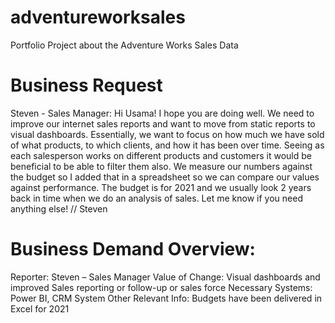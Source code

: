 # adventureworksales
Portfolio Project about the Adventure Works Sales Data
# Business Request
Steven - Sales Manager:
Hi Usama!
I hope you are doing well. We need to improve our internet sales reports and want to move from static reports to visual dashboards.
Essentially, we want to focus on how much we have sold of what products, to which clients, and how it has been over time.
Seeing as each salesperson works on different products and customers it would be beneficial to be able to filter them also.
We measure our numbers against the budget so I added that in a spreadsheet so we can compare our values against performance. 
The budget is for 2021 and we usually look 2 years back in time when we do an analysis of sales.
Let me know if you need anything else!
// Steven

# Business Demand Overview:
Reporter: Steven – Sales Manager
Value of Change: Visual dashboards and improved Sales reporting or follow-up or sales force
Necessary Systems: Power BI, CRM System
Other Relevant Info: Budgets have been delivered in Excel for 2021

